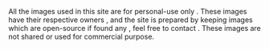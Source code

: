 All the images used in this site are for personal-use only . These images have their respective owners  , and the site is prepared by keeping images which are open-source if found any , feel free to contact .
These images are not shared or used for commercial purpose.
